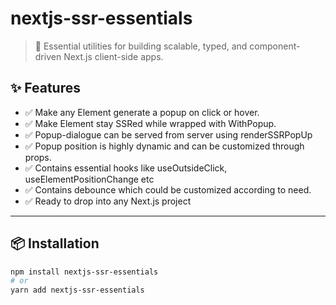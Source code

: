 # nextjs-ssr-essentials

> 🧩 Essential utilities for building scalable, typed, and component-driven Next.js client-side apps.

## ✨ Features

- ✅ Make any Element generate a popup on click or hover.
- ✅ Make Element stay SSRed while wrapped with WithPopup.
- ✅ Popup-dialogue can be served from server using renderSSRPopUp
- ✅ Popup position is highly dynamic and can be customized through props.
- ✅ Contains essential hooks like useOutsideClick, useElementPositionChange etc
- ✅ Contains debounce which could be customized according to need.
- ✅ Ready to drop into any Next.js project

---

## 📦 Installation

```bash
npm install nextjs-ssr-essentials
# or
yarn add nextjs-ssr-essentials